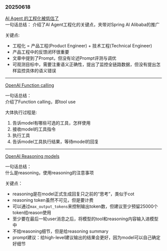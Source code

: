 ### 20250618
[AI Agent 的工程化被低估了](https://mp.weixin.qq.com/s/hCB4vOQGb09BpRVqknDCBg)  
一句话总结：
介绍了AI Agent工程化的关键点，夹带对Spring AI Alibaba的推广

关键点:  
* 工程化 = 产品工程(Product Engineer) + 技术工程(Technical Engineer)
* 产品工程中的反馈闭环很重要
* 文章中提到了Prompt，但没有论述Prompt评测与调优
* 可观测目标中，需要注重语义正确性，提出了监控全链路数据，但没有提出怎样监控具体的语义错误
---
[OpenAI Function calling](https://platform.openai.com/docs/guides/function-calling?api-mode=responses)  

一句话总结：  
介绍了Function calling，即tool use  

大体执行过程是:
1. 告诉model有哪些可选的工具，怎样使用
2. 接收model的工具指令
3. 执行工具
3. 告诉model工具执行结果，等待model的回复
---
[OpenAI Reasoning models](https://platform.openai.com/docs/guides/reasoning?api-mode=responses)  

一句话总结：  
什么是reasoning，使用reasoning的注意事项

关键点：
* reasoning是在model正式生成回复只之前的“思考”，类似于cot
* reasoning token虽然不可见，但是要计费
* 可以通过`max_output_tokens`来控制输出token数，但建议至少预留25000个token给reason使用
* 至少要在最后一轮user消息之后，将模型的tool和reasoning内容输入进模型中
* 不给reasoning细节，但是给reasoning summary
* prompt建议：给high-level建议输出的结果会更好，因为model可以自己确定好细节